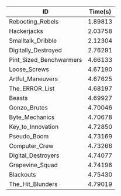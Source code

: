 |ID|Time(s)|
|-|-|
|Rebooting_Rebels|1.89813|
|Hackerjacks|2.03758|
|Smalltalk_Dribble|2.12304|
|Digitally_Destroyed|2.76291|
|Pint_Sized_Benchwarmers|4.66133|
|Loose_Screws|4.67190|
|Artful_Maneuvers|4.67625|
|The_ERROR_List|4.68197|
|Beasts|4.69927|
|Gonzo_Brutes|4.70046|
|Byte_Mechanics|4.70678|
|Key_to_Innovation|4.72850|
|Pseudo_Boom|4.73169|
|Computer_Crew|4.73266|
|Digital_Destroyers|4.74077|
|Grapevine_Squad|4.74196|
|Blackouts|4.75430|
|The_Hit_Blunders|4.79019|
